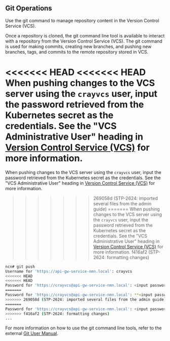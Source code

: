 ## Git Operations

Use the git command to manage repository content in the Version Control Service \(VCS\).

Once a repository is cloned, the git command line tool is available to interact with a repository from the Version Control Service \(VCS\). The git command is used for making commits, creating new branches, and pushing new branches, tags, and commits to the remote repository stored in VCS.

<<<<<<< HEAD
<<<<<<< HEAD
When pushing changes to the VCS server using the `crayvcs` user, input the password retrieved from the Kubernetes secret as the credentials. See the "VCS Administrative User" heading in [Version Control Service \(VCS\)](Version_Control_Service_VCS.md) for more information.
=======
When pushing changes to the VCS server using the `crayvcs` user, input the password retrieved from the Kubernetes secret as the credentials. See the "VCS Administrative User" heading in [Version Control Service \(VCS\)](/portal/developer-portal/operations/Version_Control_Service_VCS.md) for more information.
>>>>>>> 269058d (STP-2624: imported several files from the admin guide)
=======
When pushing changes to the VCS server using the `crayvcs` user, input the password retrieved from the Kubernetes secret as the credentials. See the "VCS Administrative User" heading in [Version Control Service \(VCS\)](Version_Control_Service_VCS.md) for more information.
>>>>>>> f416af2 (STP-2624: formatting changes)

```bash
ncn# git push
Username for 'https://api-gw-service-nmn.local': crayvcs
<<<<<<< HEAD
<<<<<<< HEAD
Password for 'https://crayvcs@api-gw-service-nmn.local': <input password here>
=======
Password for 'https://crayvcs@api-gw-service-nmn.local': **<input password here>**
>>>>>>> 269058d (STP-2624: imported several files from the admin guide)
=======
Password for 'https://crayvcs@api-gw-service-nmn.local': <input password here>
>>>>>>> f416af2 (STP-2624: formatting changes)
...
```

For more information on how to use the git command line tools, refer to the external [Git User Manual](https://git-scm.com/docs/user-manual.html).




